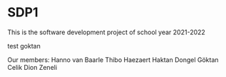 # SDP1
This is the software development project of school year 2021-2022

test goktan

Our members:
Hanno van Baarle
Thibo Haezaert
Haktan Dongel
Göktan Celik
Dion Zeneli
